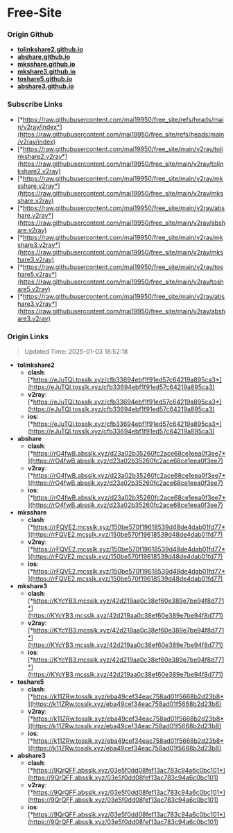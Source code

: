 # Free-Site

### Origin Github

- [**tolinkshare2.github.io**](https://github.com/tolinkshare2/tolinkshare2.github.io)
- [**abshare.github.io**](https://github.com/abshare/abshare.github.io)
- [**mksshare.github.io**](https://github.com/mksshare/mksshare.github.io)
- [**mkshare3.github.io**](https://github.com/mkshare3/mkshare3.github.io)
- [**toshare5.github.io**](https://github.com/toshare5/toshare5.github.io)
- [**abshare3.github.io**](https://github.com/abshare3/abshare3.github.io)

### Subscribe Links

- [*https://raw.githubusercontent.com/mai19950/free_site/refs/heads/main/v2ray/index*](https://raw.githubusercontent.com/mai19950/free_site/refs/heads/main/v2ray/index)
- [*https://raw.githubusercontent.com/mai19950/free_site/main/v2ray/tolinkshare2.v2ray*](https://raw.githubusercontent.com/mai19950/free_site/main/v2ray/tolinkshare2.v2ray)
- [*https://raw.githubusercontent.com/mai19950/free_site/main/v2ray/mksshare.v2ray*](https://raw.githubusercontent.com/mai19950/free_site/main/v2ray/mksshare.v2ray)
- [*https://raw.githubusercontent.com/mai19950/free_site/main/v2ray/abshare.v2ray*](https://raw.githubusercontent.com/mai19950/free_site/main/v2ray/abshare.v2ray)
- [*https://raw.githubusercontent.com/mai19950/free_site/main/v2ray/mkshare3.v2ray*](https://raw.githubusercontent.com/mai19950/free_site/main/v2ray/mkshare3.v2ray)
- [*https://raw.githubusercontent.com/mai19950/free_site/main/v2ray/toshare5.v2ray*](https://raw.githubusercontent.com/mai19950/free_site/main/v2ray/toshare5.v2ray)
- [*https://raw.githubusercontent.com/mai19950/free_site/main/v2ray/abshare3.v2ray*](https://raw.githubusercontent.com/mai19950/free_site/main/v2ray/abshare3.v2ray)

### Origin Links

> Updated Time: 2025-01-03 18:52:18

- **tolinkshare2**
  - **clash**: [*https://eJuTQl.tosslk.xyz/cfb33694ebf1f91ed57c64219a895ca3*](https://eJuTQl.tosslk.xyz/cfb33694ebf1f91ed57c64219a895ca3)
  - **v2ray**: [*https://eJuTQl.tosslk.xyz/cfb33694ebf1f91ed57c64219a895ca3*](https://eJuTQl.tosslk.xyz/cfb33694ebf1f91ed57c64219a895ca3)
  - **ios**: [*https://eJuTQl.tosslk.xyz/cfb33694ebf1f91ed57c64219a895ca3*](https://eJuTQl.tosslk.xyz/cfb33694ebf1f91ed57c64219a895ca3)
- **abshare**
  - **clash**: [*https://rO4fwB.absslk.xyz/d23a02b35260fc2ace68ce1eea0f3ee7*](https://rO4fwB.absslk.xyz/d23a02b35260fc2ace68ce1eea0f3ee7)
  - **v2ray**: [*https://rO4fwB.absslk.xyz/d23a02b35260fc2ace68ce1eea0f3ee7*](https://rO4fwB.absslk.xyz/d23a02b35260fc2ace68ce1eea0f3ee7)
  - **ios**: [*https://rO4fwB.absslk.xyz/d23a02b35260fc2ace68ce1eea0f3ee7*](https://rO4fwB.absslk.xyz/d23a02b35260fc2ace68ce1eea0f3ee7)
- **mksshare**
  - **clash**: [*https://rFQVE2.mcsslk.xyz/150be570f19618539d48de4dab01fd77*](https://rFQVE2.mcsslk.xyz/150be570f19618539d48de4dab01fd77)
  - **v2ray**: [*https://rFQVE2.mcsslk.xyz/150be570f19618539d48de4dab01fd77*](https://rFQVE2.mcsslk.xyz/150be570f19618539d48de4dab01fd77)
  - **ios**: [*https://rFQVE2.mcsslk.xyz/150be570f19618539d48de4dab01fd77*](https://rFQVE2.mcsslk.xyz/150be570f19618539d48de4dab01fd77)
- **mkshare3**
  - **clash**: [*https://KYcYB3.mcsslk.xyz/42d219aa0c38ef60e389e7be94f8d771*](https://KYcYB3.mcsslk.xyz/42d219aa0c38ef60e389e7be94f8d771)
  - **v2ray**: [*https://KYcYB3.mcsslk.xyz/42d219aa0c38ef60e389e7be94f8d771*](https://KYcYB3.mcsslk.xyz/42d219aa0c38ef60e389e7be94f8d771)
  - **ios**: [*https://KYcYB3.mcsslk.xyz/42d219aa0c38ef60e389e7be94f8d771*](https://KYcYB3.mcsslk.xyz/42d219aa0c38ef60e389e7be94f8d771)
- **toshare5**
  - **clash**: [*https://k11ZRw.tosslk.xyz/eba49cef34eac758ad01f5668b2d23b8*](https://k11ZRw.tosslk.xyz/eba49cef34eac758ad01f5668b2d23b8)
  - **v2ray**: [*https://k11ZRw.tosslk.xyz/eba49cef34eac758ad01f5668b2d23b8*](https://k11ZRw.tosslk.xyz/eba49cef34eac758ad01f5668b2d23b8)
  - **ios**: [*https://k11ZRw.tosslk.xyz/eba49cef34eac758ad01f5668b2d23b8*](https://k11ZRw.tosslk.xyz/eba49cef34eac758ad01f5668b2d23b8)
- **abshare3**
  - **clash**: [*https://9QrQFF.absslk.xyz/03e5f0dd08fef13ac783c94a6c0bc101*](https://9QrQFF.absslk.xyz/03e5f0dd08fef13ac783c94a6c0bc101)
  - **v2ray**: [*https://9QrQFF.absslk.xyz/03e5f0dd08fef13ac783c94a6c0bc101*](https://9QrQFF.absslk.xyz/03e5f0dd08fef13ac783c94a6c0bc101)
  - **ios**: [*https://9QrQFF.absslk.xyz/03e5f0dd08fef13ac783c94a6c0bc101*](https://9QrQFF.absslk.xyz/03e5f0dd08fef13ac783c94a6c0bc101)
